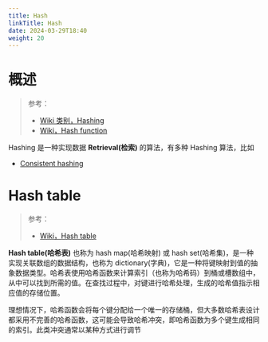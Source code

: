 ```yaml
---
title: Hash
linkTitle: Hash
date: 2024-03-29T18:40
weight: 20
---
```


# 概述

> 参考：
>
> - [Wiki 类别，Hashing](https://en.wikipedia.org/wiki/Category:Hashing)
> - [Wiki，Hash function](https://en.wikipedia.org/wiki/Hash_function)

Hashing 是一种实现数据 **Retrieval(检索)** 的算法，有多种 Hashing 算法，比如

- [Consistent hashing](/docs/5.数据存储/Retrieval/Consistent%20hashing.md)

# Hash table

> 参考：
>
> - [Wiki，Hash table](https://en.wikipedia.org/wiki/Hash_table)

**Hash table(哈希表)** 也称为 hash map(哈希映射) 或 hash set(哈希集)，是一种实现关联数组的数据结构，也称为 dictionary(字典)，它是一种将键映射到值的抽象数据类型。哈希表使用哈希函数来计算索引（也称为哈希码）到桶或槽数组中，从中可以找到所需的值。在查找过程中，对键进行哈希处理，生成的哈希值指示相应值的存储位置。

理想情况下，哈希函数会将每个键分配给一个唯一的存储桶，但大多数哈希表设计都采用不完善的哈希函数，这可能会导致哈希冲突，即哈希函数为多个键生成相同的索引。此类冲突通常以某种方式进行调节
